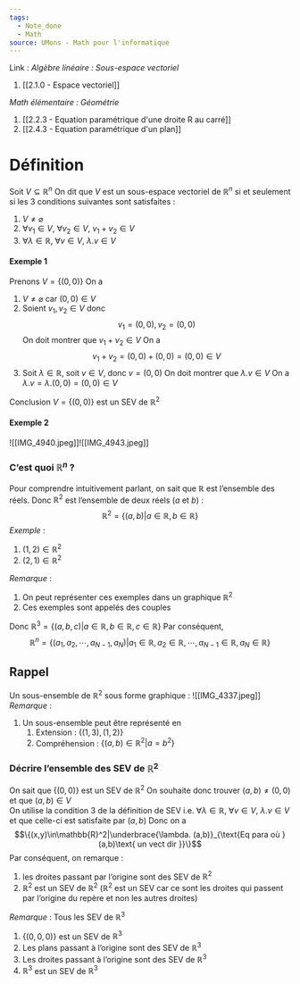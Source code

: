 ```yaml
---
tags:
  - Note_done
  - Math
source: UMons - Math pour l'informatique
---
```


Link :
_Algèbre linéaire : Sous-espace vectoriel_
1. [[2.1.0 - Espace vectoriel]]

_Math élémentaire : Géométrie_ 
1. [[2.2.3 - Equation paramétrique d'une droite R au carré]]
2. [[2.4.3 - Equation paramétrique d'un plan]]
# Définition
Soit $V \subseteq \mathbb{R}^n$ 
On dit que $V$ est un sous-espace vectoriel de $\mathbb{R}^n$ si et seulement si les 3 conditions suivantes sont satisfaites :
1. $V \neq \varnothing$ 
2. $\forall v_1 \in V,\ \forall v_2 \in V,\ v_1+v_2 \in V$ 
3. $\forall \lambda \in \mathbb{R},\ \forall v \in V,\ \lambda.v \in V$ 

#### Exemple 1
Prenons $V=\{(0,0)\}$
On a 
1. $V\neq\varnothing$ car $(0,0)\in V$
2. Soient $v_1, v_2 \in V$ donc $$v_1=(0,0), v_2=(0,0)$$
On doit montrer que $v_1+v_2\in V$ 
On a $$v_1+v_2 = (0,0)+(0,0)=(0,0)\in V$$
3. Soit $\lambda \in \mathbb{R}$, soit $v\in V$, donc $v=(0,0)$ 
On doit montrer que $\lambda. v\in V$ 
On a $\lambda.v=\lambda .(0,0)=(0,0)\in V$ 

Conclusion $V=\{(0,0)\}$ est un SEV de $\mathbb{R}^2$ 

#### Exemple 2
![[IMG_4940.jpeg]]![[IMG_4943.jpeg]]
### C’est quoi $\mathbb{R}^n$ ?
Pour comprendre intuitivement parlant, on sait que $\mathbb{R}$ est l’ensemble des réels.
Donc $\mathbb{R}^2$ est l’ensemble de deux réels ($a$ et $b$) : $$\mathbb{R}^2 = \{(a,b)|a\in\mathbb{R},b\in\mathbb{R}\}$$
_Exemple_ :
1. $(1,2)\in \mathbb{R}^2$ 
2. $(2,1)\in\mathbb{R}^2$ 

_Remarque_ :
1. On peut représenter ces exemples dans un graphique $\mathbb{R}^2$ 
2. Ces exemples sont appelés des couples

Donc $\mathbb{R}^3 = \{(a,b,c)|a\in\mathbb{R},b\in\mathbb{R},c\in\mathbb{R}\}$ 
Par conséquent, $$\mathbb{R}^n=\{(a_1,a_2,\cdots,a_{N-1},a_{N})|a_1\in\mathbb{R},a_2\in\mathbb{R},\cdots,a_{N-1}\in\mathbb{R},a_N\in\mathbb{R}\}$$
## Rappel
Un sous-ensemble de $\mathbb{R}^2$ sous forme graphique : ![[IMG_4337.jpeg]]
_Remarque_ :
1. Un sous-ensemble peut être représenté en 
	1. Extension : $\{(1,3),(1,2)\}$
	2. Compréhension : $\{(a,b)\in\mathbb{R}^2|a=b^2\}$

### Décrire l’ensemble des SEV de $\mathbb{R}^2$ 
On sait que $\{(0,0)\}$ est un SEV de $\mathbb{R}^2$ 
On souhaite donc trouver $(a,b)\neq (0,0)$ et que $(a,b)\in V$ 
\
On utilise la condition 3 de la définition de SEV i.e. $\forall \lambda \in \mathbb{R},\ \forall v \in V,\ \lambda.v \in V$ et que celle-ci est satisfaite par $(a,b)$ 
Donc on a $$\{(x,y)\in\mathbb{R}^2|\underbrace{\lambda. (a,b)}_{\text{Eq para où }(a,b)\text{ un vect dir }}\}$$
Par conséquent, on remarque :
1. les droites passant par l’origine sont des SEV de $\mathbb{R}^2$ 
2. $\mathbb{R}^2$ est un SEV de $\mathbb{R}^2$ ($\mathbb{R}^2$ est un SEV car ce sont les droites qui passent par l’origine du repère et non les autres droites)

_Remarque_ : Tous les SEV de $\mathbb{R}^3$
1. $\{(0,0,0)\}$ est un SEV de $\mathbb{R}^3$
2. Les plans passant à l’origine sont des SEV de $\mathbb{R}^3$
3. Les droites passant à l’origine sont des SEV de $\mathbb{R}^3$
4. $\mathbb{R}^3$ est un SEV de $\mathbb{R}^3$